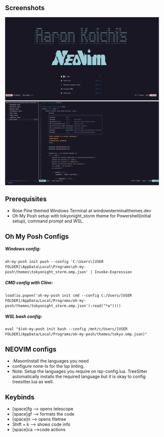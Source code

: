 ## Screenshots
![Screenshot of alpha.lua]( https://github.com/aaronkoichi/nvim/blob/master/Images/alpha.png?raw=true)
![Screenshot of Neovim](https://github.com/aaronkoichi/nvim/blob/master/Images/main.png?raw=true)
## Prerequisites
 - Rose Pine themed Windows Terminal at windowsterminalthemes.dev 
 - Oh My Posh setup with tokyonight_storm theme for Powershell(initial setup), command prompt and WSL.

## Oh My Posh Configs 
##### Windows config:

 ` oh-my-posh init pwsh --config 'C:\Users\[USER FOLDER]\AppData\Local\Programs\oh-my-posh\themes\tokyonight_storm.omp.json' | Invoke-Expression `

##### CMD config with Cline:

`load(io.popen('oh-my-posh init cmd --config C:/Users/[USER FOLDER]/AppData/Local/Programs/oh-my-posh/themes/tokyonight_storm.omp.json'):read("*a"))()`

##### WSL bash config:

`eval "$(oh-my-posh init bash --config /mnt/c/Users/[USER FOLDER]/AppData/Local/Programs/oh-my-posh/themes/tokyo.omp.json)"`




## NEOVIM configs 


- :MasonInstall the languages you need
- configure none-ls for the lsp linting.
- Note: Setup the languages you require on lsp-config.lua. TreeSitter automatically installs the required language but it is okay to config treesitter.lua as well.
## Keybinds
- [space]fg --> opens telescope
- [space]gf --> formats the code
- [space]n --> opens filetree
- Shift + k --> shows code info
- [space]ca -->code actions
